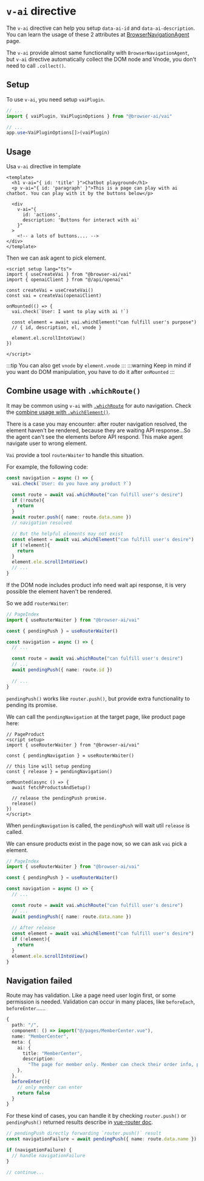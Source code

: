 # `v-ai` directive
The `v-ai` directive can help you setup `data-ai-id` and `data-ai-description`. You can learn the usage of these 2 attributes at [BrowserNavigationAgent](../guide/browser-agent) page.

The `v-ai` provide almost same functionality with `BrowserNavigationAgent`, but `v-ai` directive automatically collect the DOM node and Vnode, you don't need to call `.collect()`. 


## Setup
To use `v-ai`, you need setup `vaiPlugin`.

```ts
// ...
import { vaiPlugin, VaiPluginOptions } from "@browser-ai/vai"

// ...
app.use<VaiPluginOptions[]>(vaiPlugin)
```

## Usage
Usa `v-ai` directive in template

```vue
<template>
  <h1 v-ai="{ id: 'title' }">Chatbot playground</h1>
  <p v-ai="{ id: 'paragraph' }">This is a page can play with ai chatbot. You can play with it by the buttons below</p>

  <div 
    v-ai="{
      id: 'actions',
      description: 'Buttons for interact with ai'
    }"
  >
    <!-- a lots of buttons.... -->
</div>
</template>
```

Then we can ask agent to pick element.

```vue
<script setup lang="ts">
import { useCreateVai } from "@browser-ai/vai"
import { openaiClient } from "@/api/openai"

const createVai = useCreateVai()
const vai = createVai(openaiClient)

onMounted(() => {
  vai.check(`User: I want to play with ai !`)

  const element = await vai.whichElement("can fulfill user's purpose")
  // { id, description, el, vnode }

  element.el.scrollIntoView()
})

</script>
```

:::tip
You can also get `vnode` by `element.vnode`
:::
:::warning
Keep in mind if you want do DOM manipulation, you have to do it after `onMounted`
:::

## Combine usage with `.whichRoute()`
It may be common using `v-ai` with [`.whichRoute`](./vue-router) for auto navigation. Check the [combine usage with `.whichElement()`](./vue-router#combine-usage-with-whichelement).

There is a case you may encounter: after router navigation resolved, the element haven't be rendered, because they are waiting API response...So the agent can't see the elements before API respond. This make agent navigate user to wrong element.

`Vai` provide a tool `routerWaiter` to handle this situation.

For example, the following code:

```ts
const navigation = async () => {
  vai.check(`User: do you have any product ?`)

  const route = await vai.whichRoute("can fulfill user's desire")
  if (!route){
    return
  }
  await router.push({ name: route.data.name })
  // navigation resolved

  // But the helpful elements may not exist
  const element = await vai.whichElement("can fulfill user's desire")
  if (!element){
    return
  }
  element.ele.scrollIntoView()
  // ...
}
```
If the DOM node includes product info need wait api response, it is very possible the element haven't be rendered.

So we add `routerWaiter`:

```ts
// PageIndex
import { useRouterWaiter } from "@browser-ai/vai"

const { pendingPush } = useRouterWaiter()

const navigation = async () => {
  // ...

  const route = await vai.whichRoute("can fulfill user's desire")
  // ...
  await pendingPush({ name: route.id })
  
  // ...
}
```

`pendingPush()` works like `router.push()`, but provide extra functionality to pending its promise.

We can call the `pendingNavigation` at the target page, like product page here:

```vue
// PageProduct
<script setup>
import { useRouterWaiter } from "@browser-ai/vai"

const { pendingNavigation } = useRouterWaiter()

// this line will setup pending
const { release } = pendingNavigation()

onMounted(async () => {
  await fetchProductsAndSetup()
  
  // release the pendingPush promise.
  release()
})
</script>
```

When `pendingNavigation` is called, the `pendingPush` will wait util `release` is called. 

We can ensure products exist in the page now, so we can ask `vai` pick a element.


```ts
// PageIndex
import { useRouterWaiter } from "@browser-ai/vai"

const { pendingPush } = useRouterWaiter()

const navigation = async () => {
  // ...

  const route = await vai.whichRoute("can fulfill user's desire")
  // ...
  await pendingPush({ name: route.data.name })
  
  // After release
  const element = await vai.whichElement("can fulfill user's desire")
  if (!element){
    return
  }
  element.ele.scrollIntoView()
}
```

## Navigation failed
Route may has validation. Like a page need user login first, or some permission is needed. Validation can occur in many places, like `beforeEach`, `beforeEnter`...... 

```ts
{
  path: "/",
  component: () => import("@/pages/MemberCenter.vue"),
  name: "MemberCenter",
  meta: {
    ai: {
      title: "MemberCenter",
      description:
        "The page for member only. Member can check their order info, personal info and manage their credit cards.",
    },
  },
  beforeEnter(){
    // only member can enter
    return false
  }
}
```

For these kind of cases, you can handle it by checking `router.push()` or `pendingPush()` returned results describe in [vue-router doc](https://router.vuejs.org/guide/advanced/navigation-failures.html#Detecting-Navigation-Failures).

```ts
// pendingPush directly forwarding `router.push()` result
const navigationFailure = await pendingPush({ name: route.data.name })

if (navigationFailure) {
  // handle navigationFailure
}

// continue...

```